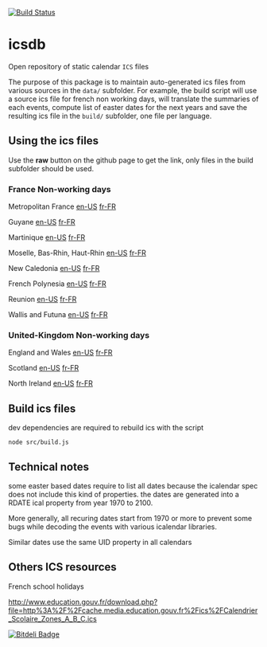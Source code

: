 [![Build Status](https://travis-ci.org/polo2ro/icsdb.svg?branch=master)](https://travis-ci.org/polo2ro/icsdb)

# icsdb

Open repository of static calendar `ICS` files

The purpose of this package is to maintain auto-generated ics files from various sources in the `data/` subfolder. 
For example, the build script will use a source ics file for french non working days, will translate the summaries 
of each events, compute list of easter dates for the next years and save the resulting ics file in the `build/` 
subfolder, one file per language.

## Using the ics files

Use the **raw** button on the github page to get the link, only files in the build subfolder should be used.


### France Non-working days

Metropolitan France
[en-US](https://raw.githubusercontent.com/polo2ro/icsdb/master/build/en-US/france-nonworkingdays.ics)
[fr-FR](https://raw.githubusercontent.com/polo2ro/icsdb/master/build/fr-FR/france-nonworkingdays.ics)

Guyane
[en-US](https://raw.githubusercontent.com/polo2ro/icsdb/master/build/en-US/france-guyane-nonworkingdays.ics)
[fr-FR](https://raw.githubusercontent.com/polo2ro/icsdb/master/build/fr-FR/france-guyane-nonworkingdays.ics)

Martinique
[en-US](https://raw.githubusercontent.com/polo2ro/icsdb/master/build/en-US/france-martinique-nonworkingdays.ics)
[fr-FR](https://raw.githubusercontent.com/polo2ro/icsdb/master/build/fr-FR/france-martinique-nonworkingdays.ics)

Moselle, Bas-Rhin, Haut-Rhin
[en-US](https://raw.githubusercontent.com/polo2ro/icsdb/master/build/en-US/france-moselle-rhin-nonworkingdays.ics)
[fr-FR](https://raw.githubusercontent.com/polo2ro/icsdb/master/build/fr-FR/france-moselle-rhin-nonworkingdays.ics)

New Caledonia
[en-US](https://raw.githubusercontent.com/polo2ro/icsdb/master/build/en-US/france-newcaledonia-nonworkingdays.ics)
[fr-FR](https://raw.githubusercontent.com/polo2ro/icsdb/master/build/fr-FR/france-newcaledonia-nonworkingdays.ics)

French Polynesia
[en-US](https://raw.githubusercontent.com/polo2ro/icsdb/master/build/en-US/france-polynesia-nonworkingdays.ics)
[fr-FR](https://raw.githubusercontent.com/polo2ro/icsdb/master/build/fr-FR/france-polynesia-nonworkingdays.ics)

Reunion
[en-US](https://raw.githubusercontent.com/polo2ro/icsdb/master/build/en-US/france-reunion-nonworkingdays.ics)
[fr-FR](https://raw.githubusercontent.com/polo2ro/icsdb/master/build/fr-FR/france-reunion-nonworkingdays.ics)

Wallis and Futuna
[en-US](https://raw.githubusercontent.com/polo2ro/icsdb/master/build/en-US/france-wallis-futuna-nonworkingdays.ics)
[fr-FR](https://raw.githubusercontent.com/polo2ro/icsdb/master/build/fr-FR/france-wallis-futuna-nonworkingdays.ics)

### United-Kingdom Non-working days

England and Wales
[en-US](https://raw.githubusercontent.com/polo2ro/icsdb/master/build/en-US/uk-england-wales-nonworkingdays.ics)
[fr-FR](https://raw.githubusercontent.com/polo2ro/icsdb/master/build/fr-FR/uk-england-wales-nonworkingdays.ics) 

Scotland
[en-US](https://raw.githubusercontent.com/polo2ro/icsdb/master/build/en-US/uk-scotland-nonworkingdays.ics)
[fr-FR](https://raw.githubusercontent.com/polo2ro/icsdb/master/build/fr-FR/uk-scotland-nonworkingdays.ics) 

North Ireland
[en-US](https://raw.githubusercontent.com/polo2ro/icsdb/master/build/en-US/uk-north-ireland-nonworkingdays.ics)
[fr-FR](https://raw.githubusercontent.com/polo2ro/icsdb/master/build/fr-FR/uk-north-ireland-nonworkingdays.ics) 



## Build ics files

dev dependencies are required to rebuild ics with the script

    node src/build.js
    
## Technical notes

some easter based dates require to list all dates because the icalendar spec does not include this kind of properties. the dates are
generated into a RDATE ical property from year 1970 to 2100.

More generally, all recuring dates start from 1970 or more to prevent some bugs while decoding the events with various icalendar libraries.

Similar dates use the same UID property in all calendars

## Others ICS resources

French school holidays

http://www.education.gouv.fr/download.php?file=http%3A%2F%2Fcache.media.education.gouv.fr%2Fics%2FCalendrier_Scolaire_Zones_A_B_C.ics


[![Bitdeli Badge](https://d2weczhvl823v0.cloudfront.net/polo2ro/icsdb/trend.png)](https://bitdeli.com/free "Bitdeli Badge")

